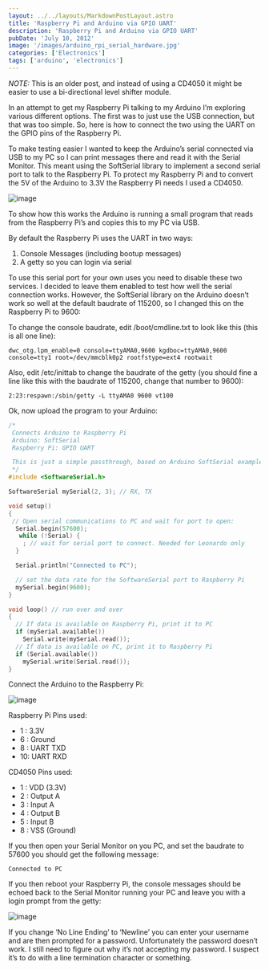 ```yaml
---
layout: ../../layouts/MarkdownPostLayout.astro
title: 'Raspberry Pi and Arduino via GPIO UART'
description: 'Raspberry Pi and Arduino via GPIO UART'
pubDate: 'July 10, 2012'
image: '/images/arduino_rpi_serial_hardware.jpg'
categories: ['Electronics']
tags: ['arduino', 'electronics']
---
```


*NOTE:* This is an older post, and instead of using a CD4050 it might be easier to use a bi-directional level shifter module.

In an attempt to get my Raspberry Pi talking to my Arduino I’m exploring various different options. The first was to just use the USB connection, but that was too simple. So, here is how to connect the two using the UART on the GPIO pins of the Raspberry Pi.

To make testing easier I wanted to keep the Arduino’s serial connected via USB to my PC so I can print messages there and read it with the Serial Monitor. This meant using the SoftSerial library to implement a second serial port to talk to the Raspberry Pi. To protect my Raspberry Pi and to convert the 5V of the Arduino to 3.3V the Raspberry Pi needs I used a CD4050.

![image](/images/arduino_rpi_serial_hardware.jpg)

To show how this works the Arduino is running a small program that reads from the Raspberry Pi’s and copies this to my PC via USB.

By default the Raspberry Pi uses the UART in two ways:

1. Console Messages (including bootup messages)
2. A getty so you can login via serial

To use this serial port for your own uses you need to disable these two services. I decided to leave them enabled to test how well the serial connection works. However, the SoftSerial library on the Arduino doesn’t work so well at the default baudrate of 115200, so I changed this on the Raspberry Pi to 9600:

To change the console baudrate, edit /boot/cmdline.txt to look like this (this is all one line):

``` ansi
dwc_otg.lpm_enable=0 console=ttyAMA0,9600 kgdboc=ttyAMA0,9600 console=tty1 root=/dev/mmcblk0p2 rootfstype=ext4 rootwait
```

Also, edit /etc/inittab to change the baudrate of the getty (you should fine a line like this with the baudrate of 115200, change that number to 9600):

``` ansi
2:23:respawn:/sbin/getty -L ttyAMA0 9600 vt100
```

Ok, now upload the program to your Arduino:

``` c++
/*
 Connects Arduino to Raspberry Pi
 Arduino: SoftSerial
 Raspberry Pi: GPIO UART

 This is just a simple passthrough, based on Arduino SoftSerial example
 */
#include <SoftwareSerial.h>

SoftwareSerial mySerial(2, 3); // RX, TX

void setup()  
{
 // Open serial communications to PC and wait for port to open:
  Serial.begin(57600);
   while (!Serial) {
    ; // wait for serial port to connect. Needed for Leonardo only
  }

  Serial.println("Connected to PC");

  // set the data rate for the SoftwareSerial port to Raspberry Pi
  mySerial.begin(9600);
}

void loop() // run over and over
{
  // If data is available on Raspberry Pi, print it to PC
  if (mySerial.available())
    Serial.write(mySerial.read());
  // If data is available on PC, print it to Raspberry Pi
  if (Serial.available())
    mySerial.write(Serial.read());
}
```

Connect the Arduino to the Raspberry Pi:

![image](/images/arduino_rpi_serial_schem.png)

Raspberry Pi Pins used: 
- 1 : 3.3V
- 6 : Ground
- 8 : UART TXD
- 10: UART RXD

CD4050 Pins used: 
- 1 : VDD (3.3V)
- 2 : Output A
- 3 : Input A
- 4 : Output B
- 5 : Input B
- 8 : VSS (Ground)

If you then open your Serial Monitor on you PC, and set the baudrate to 57600 you should get the following message:

``` ansi
Connected to PC
```

If you then reboot your Raspberry Pi, the console messages should be echoed back to the Serial Monitor running your PC and leave you with a login prompt from the getty:

![image](/images/arduino_rpi_serial_console.png)

If you change ‘No Line Ending’ to ‘Newline’ you can enter your username and are then prompted for a password. Unfortunately the password doesn’t work. I still need to figure out why it’s not accepting my password. I suspect it’s to do with a line termination character or something.

